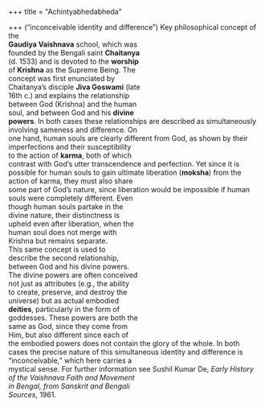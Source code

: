 +++
title = "Achintyabhedabheda"

+++
(“inconceivable identity and difference”) Key philosophical concept of the  
**Gaudiya Vaishnava** school, which was  
founded by the Bengali saint **Chaitanya**  
(d. 1533) and is devoted to the **worship**  
of **Krishna** as the Supreme Being. The  
concept was first enunciated by  
Chaitanya’s disciple **Jiva Goswami** (late  
16th c.) and explains the relationship  
between God (Krishna) and the human  
soul, and between God and his **divine**  
**powers**. In both cases these relationships are described as simultaneously  
involving sameness and difference. On  
one hand, human souls are clearly different from God, as shown by their  
imperfections and their susceptibility  
to the action of **karma**, both of which  
contrast with God’s utter transcendence and perfection. Yet since it is  
possible for human souls to gain ultimate liberation (**moksha**) from the  
action of karma, they must also share  
some part of God’s nature, since liberation would be impossible if human  
souls were completely different. Even  
though human souls partake in the  
divine nature, their distinctness is  
upheld even after liberation, when the  
human soul does not merge with  
Krishna but remains separate.  
This same concept is used to  
describe the second relationship,  
between God and his divine powers.  
The divine powers are often conceived  
not just as attributes (e.g., the ability  
to create, preserve, and destroy the  
universe) but as actual embodied  
**deities**, particularly in the form of  
goddesses. These powers are both the  
same as God, since they come from  
Him, but also different since each of  
the embodied powers does not contain the glory of the whole. In both  
cases the precise nature of this simultaneous identity and difference is  
“inconceivable,” which here carries a  
mystical sense. For further information see Sushil Kumar De, *Early History*  
*of the Vaishnava Faith and Movement*  
*in Bengal, from Sanskrit and Bengali*  
*Sources*, 1961.
